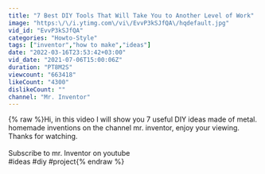 ```yaml
---
title: "7 Best DIY Tools That Will Take You to Another Level of Work"
image: "https:\/\/i.ytimg.com\/vi\/EvvP3kSJfQA\/hqdefault.jpg"
vid_id: "EvvP3kSJfQA"
categories: "Howto-Style"
tags: ["inventor","how to make","ideas"]
date: "2022-03-16T23:53:42+03:00"
vid_date: "2021-07-06T15:00:06Z"
duration: "PT8M2S"
viewcount: "663418"
likeCount: "4300"
dislikeCount: ""
channel: "Mr. Inventor"
---
```

{% raw %}Hi, in this video I will show you 7 useful DIY ideas made of metal. homemade inventions on the channel mr. inventor, enjoy your viewing. Thanks for watching.<br /><br />Subscribe to mr. Inventor on youtube<br />#ideas #diy #project{% endraw %}
